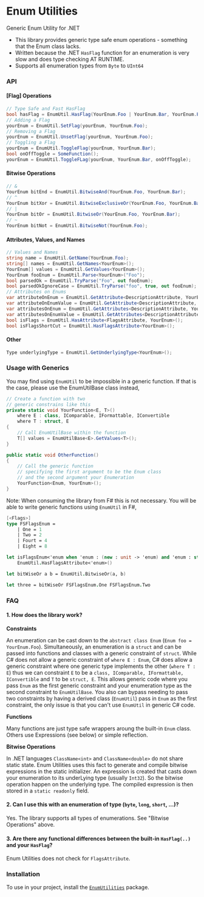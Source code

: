 # Enum Utilities
Generic Enum Utility for .NET

- This library provides generic type safe enum operations - something that the Enum class lacks.
- Written because the .NET `HasFlag` function for an enumeration is very slow and does type checking AT RUNTIME.
- Supports all enumeration types from `Byte` to `UInt64`

### API
#### [Flag] Operations
```csharp
// Type Safe and Fast HasFlag
bool hasFlag = EnumUtil.HasFlag(YourEnum.Foo | YourEnum.Bar, YourEnum.Foo);
// Adding a Flag
yourEnum = EnumUtil.SetFlag(yourEnum, YourEnum.Foo);
// Removing a Flag
yourEnum = EnumUtil.UnsetFlag(yourEnum, YourEnum.Foo);
// Toggling a Flag
yourEnum = EnumUtil.ToggleFlag(yourEnum, YourEnum.Bar);
bool onOffToggle = SomeFunction();
yourEnum = EnumUtil.ToggleFLag(yourEnum, YourEnum.Bar, onOffToggle);
```
#### Bitwise Operations
```csharp
// &
YourEnum bitEnd = EnumUtil.BitwiseAnd(YourEnum.Foo, YourEnum.Bar);
// ^
YourEnum bitXor = EnumUtil.BitwiseExclusiveOr(YourEnum.Foo, YourEnum.Bar);
// |
YourEnum bitOr = EnumUtil.BitwiseOr(YourEnum.Foo, YourEnum.Bar);
// ~
YourEnum bitNot = EnumUtil.BitwiseNot(YourEnum.Foo);
```
#### Attributes, Values, and Names
```csharp
// Values and Names
string name = EnumUtil.GetName(YourEnum.Foo);
string[] names = EnumUtil.GetNames<YourEnum>();
YourEnum[] values = EnumUtil.GetValues<YourEnum>();
YourEnum fooEnum = EnumUtil.Parse<YourEnum>("Foo");
bool parsedOk = EnumUtil.TryParse("Foo", out fooEnum);
bool parsedOkIgnoreCase = EnumUtil.TryParse("foo", true, out fooEnum);
// Attributes on Enums
var attributeOnEnum = EnumUtil.GetAttribute<DescriptionAttribute, YourEnum>();
var attributeOnEnumValue = EnumUtil.GetAttribute<DescriptionAttribute, YourEnum>(YourEnum.Foo);
var attributesOnEnum = EnumUtil.GetAttributes<DescriptionAttribute, YourEnum>();
var attributesOnEnumValue = EnumUtil.GetAttributes<DescriptionAttribute, YourEnum>(YourEnum.Foo);
bool isFlags = EnumUtil.HasAttribute<FlagsAttribute, YourEnum>();
bool isFlagsShortCut = EnumUtil.HasFlagsAttribute<YourEnum>();
```
#### Other
```csharp
Type underlyingType = EnumUtil.GetUnderlyingType<YourEnum>();
```
### Usage with Generics
You may find using `EnumUtil` to be impossible in a generic function.
If that is the case, please use the EnumUtilBase class instead,
```csharp
// Create a function with two
// generic constrains like this
private static void YourFunction<E, T>()
	where E : class, IComparable, IFormattable, IConvertible
    where T : struct, E
{
	// Call EnumUtilBase within the function
	T[] values = EnumUtilBase<E>.GetValues<T>();
}

public static void OtherFunction()
{
	// Call the generic function
	// specifying the first argument to be the Enum class
	// and the second argument your Enumeration
	YourFunction<Enum, YourEnum>();
}
```

Note: When consuming the library from F\# this is not necessary. You will be able to write generic functions using `EnumUtil` in F\#,

```fsharp
[<Flags>]
type FSFlagsEnum =
    | One = 1
    | Two = 2
    | Fourt = 4
    | Eight = 8

let isFlagsEnum<'enum when 'enum : (new : unit -> 'enum) and 'enum : struct and 'enum :> Enum>() = 
    EnumUtil.HasFlagsAttribute<'enum>()

let bitWiseOr a b = EnumUtil.BitwiseOr(a, b)

let three = bitWiseOr FSFlagsEnum.One FSFlagsEnum.Two
```

### FAQ

#### 1. How does the library work?

**Constraints**

An enumeration can be cast down to the `abstract class Enum` (`Enum foo = YourEnum.Foo`).
Simultaneously, an enumeration is a `struct` and can be passed into functions and classes with a generic constraint of `struct`.
While C# does not allow a generic constraint of `where E : Enum`,
C# does allow a generic constraint where one generic type implements the other (`where T : E`)
thus we can constraint `E` to be a `class, IComparable, IFormattable, IConvertible` and `T` to be `struct, E`.
This allows generic code where you pass `Enum` as the first generic constraint and your enumeration type as the second constraint to `EnumUtilBase`.
You also can bypass needing to pass two constraints by having a derived class (`EnumUtil`) pass in `Enum` as the first constraint,
the only issue is that you can't use `EnumUtil` in generic C# code.

**Functions**

Many functions are just type safe wrappers aroung the built-in `Enum` class.
Others use Expressions (see below) or simple reflection.

**Bitwise Operations**

In .NET languages `ClassName<int>` and `ClassName<double>` do not share static state.
Enum Utilities uses this fact to generate and compile bitwise expressions in the static initializer.
An expression is created that casts down your enumeration to its underLying type (usually `Int32`).
So the bitwise operation happen on the underlying type. The compiled expression is then stored in a
`static readonly` field.

#### 2. Can I use this with an enumeration of type (`byte`, `long`, `short`, ...)?
Yes. The library supports all types of enumerations. See "Bitwise Operations" above.

#### 3. Are there any functional differences between the built-in `HasFlag(..)` and your `HasFlag`?
Enum Utilities does not check for `FlagsAttribute`.

### Installation
To use in your project, install the
[`EnumUtilities`](https://www.nuget.org/packages/EnumUtilities)
package.
